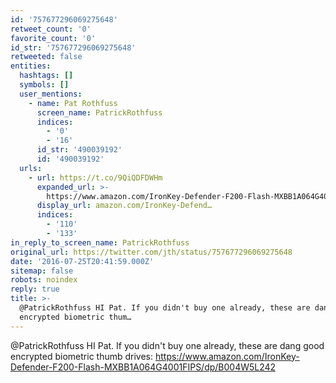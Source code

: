 ```yaml
---
id: '757677296069275648'
retweet_count: '0'
favorite_count: '0'
id_str: '757677296069275648'
retweeted: false
entities:
  hashtags: []
  symbols: []
  user_mentions:
    - name: Pat Rothfuss
      screen_name: PatrickRothfuss
      indices:
        - '0'
        - '16'
      id_str: '490039192'
      id: '490039192'
  urls:
    - url: https://t.co/9QiQDFDWHm
      expanded_url: >-
        https://www.amazon.com/IronKey-Defender-F200-Flash-MXBB1A064G4001FIPS/dp/B004W5L242
      display_url: amazon.com/IronKey-Defend…
      indices:
        - '110'
        - '133'
in_reply_to_screen_name: PatrickRothfuss
original_url: https://twitter.com/jth/status/757677296069275648
date: '2016-07-25T20:41:59.000Z'
sitemap: false
robots: noindex
reply: true
title: >-
  @PatrickRothfuss HI Pat. If you didn't buy one already, these are dang good
  encrypted biometric thum…
---
```


@PatrickRothfuss HI Pat. If you didn't buy one already, these are dang good encrypted biometric thumb drives: https://www.amazon.com/IronKey-Defender-F200-Flash-MXBB1A064G4001FIPS/dp/B004W5L242